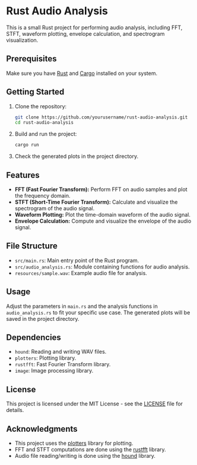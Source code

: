 
# Rust Audio Analysis

This is a small Rust project for performing audio analysis, including FFT, STFT, waveform plotting, envelope calculation, and spectrogram visualization.

## Prerequisites

Make sure you have [Rust](https://www.rust-lang.org/tools/install) and [Cargo](https://doc.rust-lang.org/cargo/getting-started/installation.html) installed on your system.

## Getting Started

1. Clone the repository:

   ```bash
   git clone https://github.com/yourusername/rust-audio-analysis.git
   cd rust-audio-analysis
   ```

2. Build and run the project:

   ```bash
   cargo run
   ```

3. Check the generated plots in the project directory.

## Features

- **FFT (Fast Fourier Transform):** Perform FFT on audio samples and plot the frequency domain.
- **STFT (Short-Time Fourier Transform):** Calculate and visualize the spectrogram of the audio signal.
- **Waveform Plotting:** Plot the time-domain waveform of the audio signal.
- **Envelope Calculation:** Compute and visualize the envelope of the audio signal.

## File Structure

- `src/main.rs`: Main entry point of the Rust program.
- `src/audio_analysis.rs`: Module containing functions for audio analysis.
- `resources/sample.wav`: Example audio file for analysis.

## Usage

Adjust the parameters in `main.rs` and the analysis functions in `audio_analysis.rs` to fit your specific use case. The generated plots will be saved in the project directory.

## Dependencies

- `hound`: Reading and writing WAV files.
- `plotters`: Plotting library.
- `rustfft`: Fast Fourier Transform library.
- `image`: Image processing library.

## License

This project is licensed under the MIT License - see the [LICENSE](LICENSE) file for details.

## Acknowledgments

- This project uses the [plotters](https://github.com/38/plotters) library for plotting.
- FFT and STFT computations are done using the [rustfft](https://github.com/awelkie/rustfft) library.
- Audio file reading/writing is done using the [hound](https://github.com/ruuda/hound) library.

